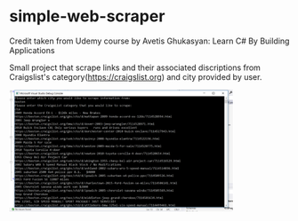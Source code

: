 # simple-web-scraper

Credit taken from Udemy course by Avetis Ghukasyan: Learn C# By Building Applications

Small project that scrape links and their associated discriptions from Craigslist's category(https://craigslist.org) and city provided by user.


<img src="https://github.com/DianaAvanesy/simple-web-scraper/blob/master/scr.PNG?raw=true" height="220px" >
  
